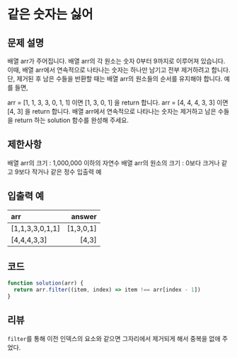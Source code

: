 # 같은 숫자는 싫어

## 문제 설명

배열 arr가 주어집니다. 배열 arr의 각 원소는 숫자 0부터 9까지로 이루어져 있습니다. 이때, 배열 arr에서 연속적으로 나타나는 숫자는 하나만 남기고 전부 제거하려고 합니다. 단, 제거된 후 남은 수들을 반환할 때는 배열 arr의 원소들의 순서를 유지해야 합니다. 예를 들면,

arr = [1, 1, 3, 3, 0, 1, 1] 이면 [1, 3, 0, 1] 을 return 합니다.
arr = [4, 4, 4, 3, 3] 이면 [4, 3] 을 return 합니다.
배열 arr에서 연속적으로 나타나는 숫자는 제거하고 남은 수들을 return 하는 solution 함수를 완성해 주세요.

## 제한사항

배열 arr의 크기 : 1,000,000 이하의 자연수
배열 arr의 원소의 크기 : 0보다 크거나 같고 9보다 작거나 같은 정수
입출력 예

## 입출력 예

| arr             |    answer |
| :-------------- | --------: |
| [1,1,3,3,0,1,1] | [1,3,0,1] |
| [4,4,4,3,3]     |     [4,3] |

## 코드

```js
function solution(arr) {
  return arr.filter((item, index) => item !== arr[index - 1])
}
```

## 리뷰

`filter`를 통해 이전 인덱스의 요소와 같으면 그자리에서 제거되게 해서 중복을 없애 주었다.
